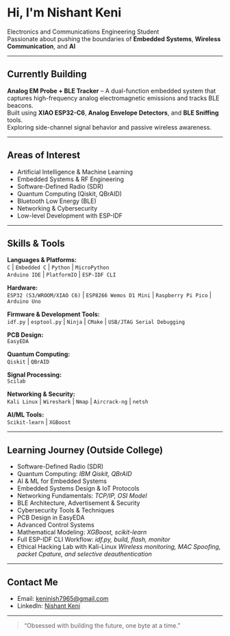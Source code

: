 # Hi, I'm Nishant Keni

Electronics and Communications Engineering Student  
Passionate about pushing the boundaries of **Embedded Systems**, **Wireless Communication**, and **AI**

---

## Currently Building

**Analog EM Probe + BLE Tracker** – A dual-function embedded system that captures high-frequency analog electromagnetic emissions and tracks BLE beacons.  
Built using **XIAO ESP32-C6**, **Analog Envelope Detectors**, and **BLE Sniffing** tools.  
Exploring side-channel signal behavior and passive wireless awareness.

---

## Areas of Interest

- Artificial Intelligence & Machine Learning  
- Embedded Systems & RF Engineering  
- Software-Defined Radio (SDR)  
- Quantum Computing (Qiskit, QBrAID)  
- Bluetooth Low Energy (BLE)  
- Networking & Cybersecurity  
- Low-level Development with ESP-IDF

---

## Skills & Tools

**Languages & Platforms:**  
`C` | `Embedded C` | `Python` | `MicroPython`  
`Arduino IDE` | `PlatformIO` | `ESP-IDF CLI`

**Hardware:**  
`ESP32 (S3/WROOM/XIAO C6)` | `ESP8266 Wemos D1 Mini` | `Raspberry Pi Pico` | `Arduino Uno`

**Firmware & Development Tools:**  
`idf.py` | `esptool.py` | `Ninja` | `CMake` | `USB/JTAG Serial Debugging`

**PCB Design:**  
`EasyEDA`

**Quantum Computing:**  
`Qiskit` | `QBrAID`

**Signal Processing:**  
`Scilab`

**Networking & Security:**  
`Kali Linux` | `Wireshark` | `Nmap` | `Aircrack-ng` | `netsh`

**AI/ML Tools:**  
`Scikit-learn` | `XGBoost`

---

## Learning Journey (Outside College)

- Software-Defined Radio (SDR)  
- Quantum Computing: *IBM Qiskit, QBrAID*  
- AI & ML for Embedded Systems  
- Embedded Systems Design & IoT Protocols  
- Networking Fundamentals: *TCP/IP, OSI Model*  
- BLE Architecture, Advertisement & Security  
- Cybersecurity Tools & Techniques  
- PCB Design in EasyEDA  
- Advanced Control Systems  
- Mathematical Modeling: *XGBoost, scikit-learn*  
- Full ESP-IDF CLI Workflow: *idf.py, build, flash, monitor*
- Ethical Hacking Lab with Kali-Linux 
    *Wireless monitoring, MAC Spoofing, packet Cpature, and selective deauthentication*

---

## Contact Me

- Email: [keninish7965@gmail.com](mailto:keninish7965@gmail.com)  
- LinkedIn: [Nishant Keni](https://www.linkedin.com/in/your-link)

---

> “Obsessed with building the future, one byte at a time.”